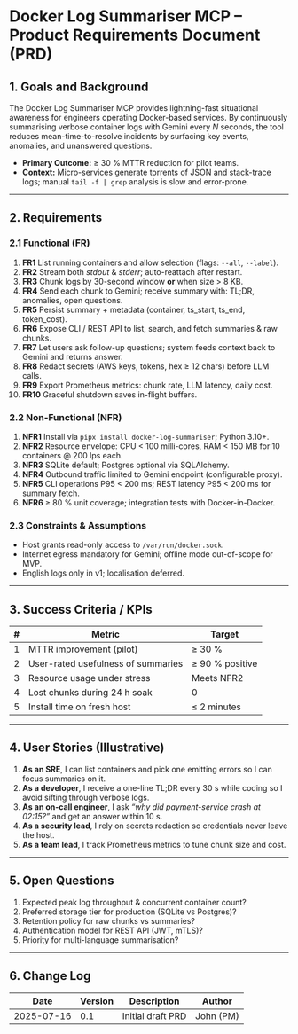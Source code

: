 # Docker Log Summariser MCP – Product Requirements Document (PRD)

## 1. Goals and Background
The Docker Log Summariser MCP provides lightning-fast situational awareness for engineers operating Docker-based services. By continuously summarising verbose container logs with Gemini every _N_ seconds, the tool reduces mean-time-to-resolve incidents by surfacing key events, anomalies, and unanswered questions.

* **Primary Outcome:** ≥ 30 % MTTR reduction for pilot teams.
* **Context:** Micro-services generate torrents of JSON and stack-trace logs; manual `tail -f | grep` analysis is slow and error-prone.

---

## 2. Requirements
### 2.1 Functional (FR)
1. **FR1** List running containers and allow selection (flags: `--all`, `--label`).
2. **FR2** Stream both _stdout_ & _stderr_; auto-reattach after restart.
3. **FR3** Chunk logs by 30-second window **or** when size > 8 KB.
4. **FR4** Send each chunk to Gemini; receive summary with: TL;DR, anomalies, open questions.
5. **FR5** Persist summary + metadata (container, ts_start, ts_end, token_cost).
6. **FR6** Expose CLI / REST API to list, search, and fetch summaries & raw chunks.
7. **FR7** Let users ask follow-up questions; system feeds context back to Gemini and returns answer.
8. **FR8** Redact secrets (AWS keys, tokens, hex ≥ 12 chars) before LLM calls.
9. **FR9** Export Prometheus metrics: chunk rate, LLM latency, daily cost.
10. **FR10** Graceful shutdown saves in-flight buffers.

### 2.2 Non-Functional (NFR)
1. **NFR1** Install via `pipx install docker-log-summariser`; Python 3.10+.
2. **NFR2** Resource envelope: CPU < 100 milli-cores, RAM < 150 MB for 10 containers @ 200 lps each.
3. **NFR3** SQLite default; Postgres optional via SQLAlchemy.
4. **NFR4** Outbound traffic limited to Gemini endpoint (configurable proxy).
5. **NFR5** CLI operations P95 < 200 ms; REST latency P95 < 200 ms for summary fetch.
6. **NFR6** ≥ 80 % unit coverage; integration tests with Docker-in-Docker.

### 2.3 Constraints & Assumptions
* Host grants read-only access to `/var/run/docker.sock`.
* Internet egress mandatory for Gemini; offline mode out-of-scope for MVP.
* English logs only in v1; localisation deferred.

---

## 3. Success Criteria / KPIs
| # | Metric | Target |
|---|--------|--------|
| 1 | MTTR improvement (pilot) | ≥ 30 % |
| 2 | User-rated usefulness of summaries | ≥ 90 % positive |
| 3 | Resource usage under stress | Meets NFR2 |
| 4 | Lost chunks during 24 h soak | 0 |
| 5 | Install time on fresh host | ≤ 2 minutes |

---

## 4. User Stories (Illustrative)
1. **As an SRE**, I can list containers and pick one emitting errors so I can focus summaries on it.
2. **As a developer**, I receive a one-line TL;DR every 30 s while coding so I avoid sifting through verbose logs.
3. **As an on-call engineer**, I ask _“why did payment-service crash at 02:15?”_ and get an answer within 10 s.
4. **As a security lead**, I rely on secrets redaction so credentials never leave the host.
5. **As a team lead**, I track Prometheus metrics to tune chunk size and cost.

---

## 5. Open Questions
1. Expected peak log throughput & concurrent container count?
2. Preferred storage tier for production (SQLite vs Postgres)?
3. Retention policy for raw chunks vs summaries?
4. Authentication model for REST API (JWT, mTLS)?
5. Priority for multi-language summarisation?

---

## 6. Change Log
| Date | Version | Description | Author |
|------|---------|-------------|--------|
| 2025-07-16 | 0.1 | Initial draft PRD | John (PM) | 
